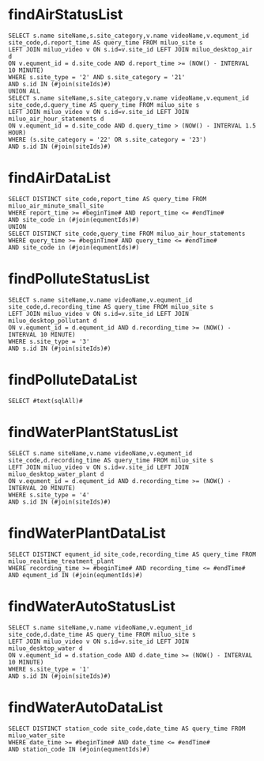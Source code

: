 findAirStatusList
===
    SELECT s.name siteName,s.site_category,v.name videoName,v.equment_id site_code,d.report_time AS query_time FROM miluo_site s 
    LEFT JOIN miluo_video v ON s.id=v.site_id LEFT JOIN miluo_desktop_air d
    ON v.equment_id = d.site_code AND d.report_time >= (NOW() - INTERVAL 10 MINUTE)
    WHERE s.site_type = '2' AND s.site_category = '21'
    AND s.id IN (#join(siteIds)#) 
    UNION ALL
    SELECT s.name siteName,s.site_category,v.name videoName,v.equment_id site_code,d.query_time AS query_time FROM miluo_site s 
    LEFT JOIN miluo_video v ON s.id=v.site_id LEFT JOIN miluo_air_hour_statements d
    ON v.equment_id = d.site_code AND d.query_time > (NOW() - INTERVAL 1.5 HOUR)
    WHERE (s.site_category = '22' OR s.site_category = '23')
    AND s.id IN (#join(siteIds)#)
    
findAirDataList
===
    SELECT DISTINCT site_code,report_time AS query_time FROM miluo_air_minute_small_site
    WHERE report_time >= #beginTime# AND report_time <= #endTime#
    AND site_code in (#join(equmentIds)#)
    UNION 
    SELECT DISTINCT site_code,query_time FROM miluo_air_hour_statements
    WHERE query_time >= #beginTime# AND query_time <= #endTime#
    AND site_code in (#join(equmentIds)#)
    
findPolluteStatusList
===
    SELECT s.name siteName,v.name videoName,v.equment_id site_code,d.recording_time AS query_time FROM miluo_site s 
    LEFT JOIN miluo_video v ON s.id=v.site_id LEFT JOIN miluo_desktop_pollutant d
    ON v.equment_id = d.equment_id AND d.recording_time >= (NOW() - INTERVAL 10 MINUTE)
    WHERE s.site_type = '3'
    AND s.id IN (#join(siteIds)#)
    
findPolluteDataList
=== 
    SELECT #text(sqlAll)#
    
findWaterPlantStatusList
===
    SELECT s.name siteName,v.name videoName,v.equment_id site_code,d.recording_time AS query_time FROM miluo_site s 
    LEFT JOIN miluo_video v ON s.id=v.site_id LEFT JOIN miluo_desktop_water_plant d
    ON v.equment_id = d.equment_id AND d.recording_time >= (NOW() - INTERVAL 20 MINUTE)
    WHERE s.site_type = '4'
    AND s.id IN (#join(siteIds)#)
    
findWaterPlantDataList
===
    SELECT DISTINCT equment_id site_code,recording_time AS query_time FROM miluo_realtime_treatment_plant
    WHERE recording_time >= #beginTime# AND recording_time <= #endTime#
    AND equment_id IN (#join(equmentIds)#)

findWaterAutoStatusList
===
    SELECT s.name siteName,v.name videoName,v.equment_id site_code,d.date_time AS query_time FROM miluo_site s 
    LEFT JOIN miluo_video v ON s.id=v.site_id LEFT JOIN miluo_desktop_water d
    ON v.equment_id = d.station_code AND d.date_time >= (NOW() - INTERVAL 10 MINUTE)
    WHERE s.site_type = '1'
    AND s.id IN (#join(siteIds)#)
    
findWaterAutoDataList
===
    SELECT DISTINCT station_code site_code,date_time AS query_time FROM miluo_water_site
    WHERE date_time >= #beginTime# AND date_time <= #endTime#
    AND station_code IN (#join(equmentIds)#)